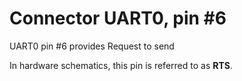 # Connector UART0, pin #6

UART0 pin #6 provides Request to send

In hardware schematics, this pin is referred to as **RTS**.
